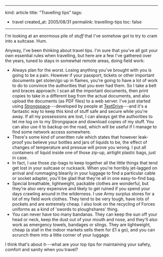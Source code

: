 -----
kind: article
title: "Travelling tips"
tags:
- travel
created_at: 2005/08/31
permalink: travelling-tips
toc: false
-----

<p>I'm looking at an enormous pile of <em>stuff</em> that I've somehow got to try to cram into a suitcase. Hum.</p>

<p>Anyway, I've been thinking about travel tips. I'm sure that you've all got your own essential rules when travelling, but here are a few I've gathered over the years, tuned to stays in somewhat remote areas, doing field work:</p>

<ul>
<li>Always plan for the worst. Losing anything you've brought with you is going to be a pain. However if your passport, tickets or other important documents get stolen/go up in flames, you're going to have a lot of work to do to convince the authorities that you ever had them. So I take a belt and braces approach: I scan all the important documents, then print copies to take in a different bag from the actual documents, and also upload the documents (as PDF files) to a web server. I've just started using <a href="http://www.strongspace.com/">Strongspace</a>---developed by people at <a href="http://textdrive.com/">TextDrive</a>---and it's a fantastic way to keep this kind of stuff safe and secure while you're away. If all my possessions are lost, I can always get the authorities to let me log on to my Strongspace and download copies of my stuff. You can also use it to backup on the road, which will be useful if I manage to find some network access somewhere.</li>
<li>There's some kind of unwritten rule which states that however leak-proof you believe your bottles and jars of liquids to be, the effect of changes of temperature and pressue will prove you wrong. I put all containers of liquid inside one of those zip-up, airtight plastic bags, just in case.</li>
<li>In fact, I use those zip-bags to keep together all the little things that tend get lost in your suitcase or rucksack. When you're horribly jet-lagged on arrival and rummaging blearily in your luggage to find a particular cable or socket adapter, you'll be glad that they're all in one easy-to-find bag.</li>
<li>Special breathable, lightweight, packable clothes are wonderful, but they're also very expensive and likely to get ruined if you spend your days crawling around in the wilderness. I use Army surplus stores for a lot of my field work clothes. They tend to be very tough, have lots of pockets and are extremely cheap. I also look on the recycling of Forces uniforms as a kind of 'swords to ploughshares' thing.</li>
<li>You can never have too many bandanas. They can keep the sun off your head or neck, keep the dust out of your mouth and nose, and they'll also work as emergency towels, bandages or slings. They are lightweight, cheap (a stall in the indoor markets sells them for &pound;1 a go), and you can scrunch them into a little corner of your luggage.</li>
</ul>

<p>I think that's about it---what are your top tips for maintaining your safety, comfort and sanity when you travel?</p>



